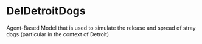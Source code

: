 # DelDetroitDogs
Agent-Based Model that is used to simulate the release and spread of stray dogs (particular in the context of Detroit)

